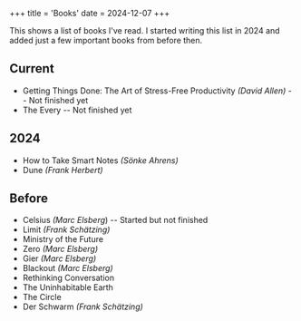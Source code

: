 +++
title = 'Books'
date = 2024-12-07
+++

This shows a list of books I've read.
I started writing this list in 2024 and added just a few important books from before then.


## Current

- Getting Things Done: The Art of Stress-Free Productivity *(David Allen)* -- Not finished yet
- The Every -- Not finished yet

## 2024

- How to Take Smart Notes *(Sönke Ahrens)*
- Dune *(Frank Herbert)*

## Before

- Celsius *(Marc Elsberg*) -- Started but not finished
- Limit *(Frank Schätzing)*
- Ministry of the Future
- Zero *(Marc Elsberg)*
- Gier *(Marc Elsberg)*
- Blackout *(Marc Elsberg)*
- Rethinking Conversation
- The Uninhabitable Earth
- The Circle
- Der Schwarm *(Frank Schätzing)*

